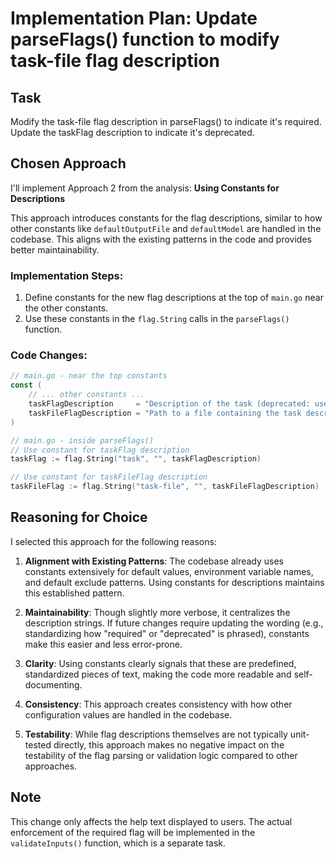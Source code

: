 # Implementation Plan: Update parseFlags() function to modify task-file flag description

## Task
Modify the task-file flag description in parseFlags() to indicate it's required. Update the taskFlag description to indicate it's deprecated.

## Chosen Approach
I'll implement Approach 2 from the analysis: **Using Constants for Descriptions**

This approach introduces constants for the flag descriptions, similar to how other constants like `defaultOutputFile` and `defaultModel` are handled in the codebase. This aligns with the existing patterns in the code and provides better maintainability.

### Implementation Steps:
1. Define constants for the new flag descriptions at the top of `main.go` near the other constants.
2. Use these constants in the `flag.String` calls in the `parseFlags()` function.

### Code Changes:

```go
// main.go - near the top constants
const (
    // ... other constants ...
    taskFlagDescription     = "Description of the task (deprecated: use --task-file instead)."
    taskFileFlagDescription = "Path to a file containing the task description (required)."
)

// main.go - inside parseFlags()
// Use constant for taskFlag description
taskFlag := flag.String("task", "", taskFlagDescription)

// Use constant for taskFileFlag description
taskFileFlag := flag.String("task-file", "", taskFileFlagDescription)
```

## Reasoning for Choice

I selected this approach for the following reasons:

1. **Alignment with Existing Patterns**: The codebase already uses constants extensively for default values, environment variable names, and default exclude patterns. Using constants for descriptions maintains this established pattern.

2. **Maintainability**: Though slightly more verbose, it centralizes the description strings. If future changes require updating the wording (e.g., standardizing how "required" or "deprecated" is phrased), constants make this easier and less error-prone.

3. **Clarity**: Using constants clearly signals that these are predefined, standardized pieces of text, making the code more readable and self-documenting.

4. **Consistency**: This approach creates consistency with how other configuration values are handled in the codebase.

5. **Testability**: While flag descriptions themselves are not typically unit-tested directly, this approach makes no negative impact on the testability of the flag parsing or validation logic compared to other approaches.

## Note
This change only affects the help text displayed to users. The actual enforcement of the required flag will be implemented in the `validateInputs()` function, which is a separate task.